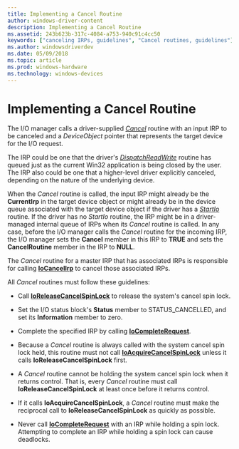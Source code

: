 ```yaml
---
title: Implementing a Cancel Routine
author: windows-driver-content
description: Implementing a Cancel Routine
ms.assetid: 243b623b-317c-4084-a753-940c91c4cc50
keywords: ["canceling IRPs, guidelines", "Cancel routines, guidelines"]
ms.author: windowsdriverdev
ms.date: 05/09/2018
ms.topic: article
ms.prod: windows-hardware
ms.technology: windows-devices
---
```


# Implementing a Cancel Routine





The I/O manager calls a driver-supplied [*Cancel*](https://msdn.microsoft.com/library/windows/hardware/ff540742) routine with an input IRP to be canceled and a *DeviceObject* pointer that represents the target device for the I/O request.

The IRP could be one that the driver's [*DispatchReadWrite*](https://msdn.microsoft.com/library/windows/hardware/ff543381) routine has queued just as the current Win32 application is being closed by the user. The IRP also could be one that a higher-level driver explicitly canceled, depending on the nature of the underlying device.

When the *Cancel* routine is called, the input IRP might already be the **CurrentIrp** in the target device object or might already be in the device queue associated with the target device object if the driver has a [*StartIo*](https://msdn.microsoft.com/library/windows/hardware/ff563858) routine. If the driver has no *StartIo* routine, the IRP might be in a driver-managed internal queue of IRPs when its *Cancel* routine is called. In any case, before the I/O manager calls the *Cancel* routine for the incoming IRP, the I/O manager sets the **Cancel** member in this IRP to **TRUE** and sets the **CancelRoutine** member in the IRP to **NULL**.

The *Cancel* routine for a master IRP that has associated IRPs is responsible for calling [**IoCancelIrp**](https://msdn.microsoft.com/library/windows/hardware/ff548338) to cancel those associated IRPs.

All *Cancel* routines must follow these guidelines:

-   Call [**IoReleaseCancelSpinLock**](https://msdn.microsoft.com/library/windows/hardware/ff549550) to release the system's cancel spin lock.

-   Set the I/O status block's **Status** member to STATUS\_CANCELLED, and set its **Information** member to zero.

-   Complete the specified IRP by calling [**IoCompleteRequest**](https://msdn.microsoft.com/library/windows/hardware/ff548343).

-   Because a *Cancel* routine is always called with the system cancel spin lock held, this routine must not call [**IoAcquireCancelSpinLock**](https://msdn.microsoft.com/library/windows/hardware/ff548196) unless it calls **IoReleaseCancelSpinLock** first.

-   A *Cancel* routine cannot be holding the system cancel spin lock when it returns control. That is, every *Cancel* routine must call **IoReleaseCancelSpinLock** at least once before it returns control.

-   If it calls **IoAcquireCancelSpinLock**, a *Cancel* routine must make the reciprocal call to **IoReleaseCancelSpinLock** as quickly as possible.

-   Never call [**IoCompleteRequest**](https://msdn.microsoft.com/library/windows/hardware/ff548343) with an IRP while holding a spin lock. Attempting to complete an IRP while holding a spin lock can cause deadlocks.


 

 




